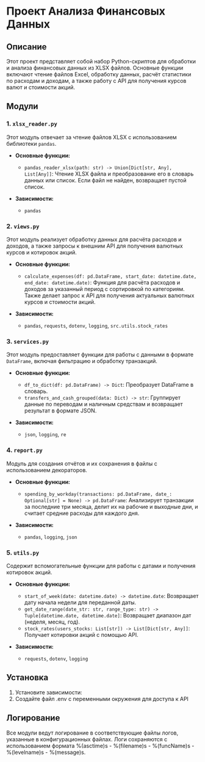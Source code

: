 # Проект Анализа Финансовых Данных

## Описание
Этот проект представляет собой набор Python-скриптов для обработки и анализа финансовых данных из XLSX файлов. Основные функции включают чтение файлов Excel, обработку данных, расчёт статистики по расходам и доходам, а также работу с API для получения курсов валют и стоимости акций.

## Модули

### 1. `xlsx_reader.py`
Этот модуль отвечает за чтение файлов XLSX с использованием библиотеки `pandas`.

- **Основные функции:**
  - `pandas_reader_xlsx(path: str) -> Union[Dict[str, Any], List[Any]]`: Чтение XLSX файла и преобразование его в словарь данных или список. Если файл не найден, возвращает пустой список.
  
- **Зависимости:**
  - `pandas`

### 2. `views.py`
Этот модуль реализует обработку данных для расчёта расходов и доходов, а также запросы к внешним API для получения валютных курсов и котировок акций.

- **Основные функции:**
  - `calculate_expenses(df: pd.DataFrame, start_date: datetime.date, end_date: datetime.date)`: Функция для расчёта расходов и доходов за указанный период с сортировкой по категориям. Также делает запрос к API для получения актуальных валютных курсов и стоимости акций.
  
- **Зависимости:**
  - `pandas`, `requests`, `dotenv`, `logging`, `src.utils.stock_rates`
  
### 3. `services.py`
Этот модуль предоставляет функции для работы с данными в формате `DataFrame`, включая фильтрацию и обработку транзакций.

- **Основные функции:**
  - `df_to_dict(df: pd.DataFrame) -> Dict`: Преобразует DataFrame в словарь.
  - `transfers_and_cash_grouped(data: Dict) -> str`: Группирует данные по переводам и наличным средствам и возвращает результат в формате JSON.

- **Зависимости:**
  - `json`, `logging`, `re`

### 4. `report.py`
Модуль для создания отчётов и их сохранения в файлы с использованием декораторов.

- **Основные функции:**
  - `spending_by_workday(transactions: pd.DataFrame, date_: Optional[str] = None) -> pd.DataFrame`: Анализирует транзакции за последние три месяца, делит их на рабочие и выходные дни, и считает средние расходы для каждого дня.

- **Зависимости:**
  - `pandas`, `logging`, `json`

### 5. `utils.py`
Содержит вспомогательные функции для работы с датами и получения котировок акций.

- **Основные функции:**
  - `start_of_week(date: datetime.date) -> datetime.date`: Возвращает дату начала недели для переданной даты.
  - `get_date_range(date_str: str, range_type: str) -> Tuple[datetime.date, datetime.date]`: Возвращает диапазон дат (неделя, месяц, год).
  - `stock_rates(users_stocks: List[str]) -> List[Dict[str, Any]]`: Получает котировки акций с помощью API.

- **Зависимости:**
  - `requests`, `dotenv`, `logging`

## Установка

1. Установите зависимости:
2. Создайте файл .env с переменными окружения для доступа к API


## Логирование
Все модули ведут логирование в соответствующие файлы логов, указанные в конфигурационных файлах. Логи сохраняются с использованием формата %(asctime)s - %(filename)s - %(funcName)s - %(levelname)s - %(message)s.
